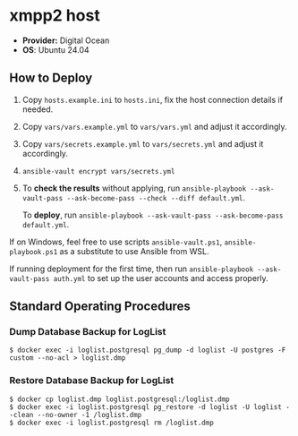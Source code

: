<!--
SPDX-FileCopyrightText: 2025 Friedrich von Never <friedrich@fornever.me>

SPDX-License-Identifier: MIT
-->

xmpp2 host
==========
- **Provider:** Digital Ocean
- **OS**: Ubuntu 24.04

How to Deploy
-------------
1. Copy `hosts.example.ini` to `hosts.ini`, fix the host connection details if needed.
2. Copy `vars/vars.example.yml` to `vars/vars.yml` and adjust it accordingly.
3. Copy `vars/secrets.example.yml` to `vars/secrets.yml` and adjust it accordingly.
4. `ansible-vault encrypt vars/secrets.yml`
5. To **check the results** without applying, run `ansible-playbook --ask-vault-pass --ask-become-pass --check --diff default.yml`.

   To **deploy**, run `ansible-playbook --ask-vault-pass --ask-become-pass default.yml`.

If on Windows, feel free to use scripts `ansible-vault.ps1`, `ansible-playbook.ps1` as a substitute to use Ansible from WSL.

If running deployment for the first time, then run `ansible-playbook --ask-vault-pass auth.yml` to set up the user accounts and access properly.

Standard Operating Procedures
-----------------------------

### Dump Database Backup for LogList
```console
$ docker exec -i loglist.postgresql pg_dump -d loglist -U postgres -F custom --no-acl > loglist.dmp
```

### Restore Database Backup for LogList
```console
$ docker cp loglist.dmp loglist.postgresql:/loglist.dmp
$ docker exec -i loglist.postgresql pg_restore -d loglist -U loglist --clean --no-owner -1 /loglist.dmp
$ docker exec -i loglist.postgresql rm /loglist.dmp
```
